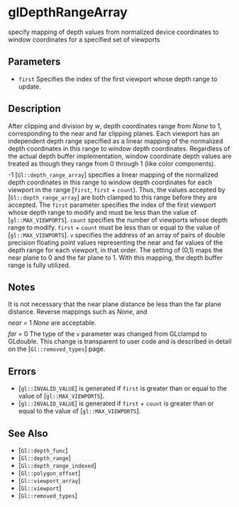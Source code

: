 # glDepthRangeArray
specify mapping of depth values from normalized device coordinates to
  window coordinates for a specified set of viewports

## Parameters
- `first`
  Specifies the index of the first viewport whose depth range to update.

## Description
After clipping and division by *w*, depth coordinates range from
  $None$ to 1, corresponding to the near and far clipping planes. Each
  viewport has an independent depth range specified as a linear mapping
  of the normalized depth coordinates in this range to window depth
  coordinates. Regardless of the actual depth buffer implementation,
  window coordinate depth values are treated as though they range from 0
  through 1 (like color components). $$ $$ -1 [`Gl::depth_range_array`]
  specifies a linear mapping of the normalized depth coordinates in this
  range to window depth coordinates for each viewport in the range
  [`first`, `first` + `count`). Thus, the values accepted by
  [`Gl::depth_range_array`] are both clamped to this range before they
  are accepted.
The `first` parameter specifies the index of the first viewport whose
  depth range to modify and must be less than the value of
  [`gl::MAX_VIEWPORTS`]. `count` specifies the number of viewports whose
  depth range to modify. `first` + `count` must be less than or equal to
  the value of [`gl::MAX_VIEWPORTS`]. `v` specifies the address of an
  array of pairs of double precision floating point values representing
  the near and far values of the depth range for each viewport, in that
  order.
The setting of (0,1) maps the near plane to 0 and the far plane to 1.
  With this mapping, the depth buffer range is fully utilized.

## Notes
It is not necessary that the near plane distance be less than the far
  plane distance. Reverse mappings such as $None$, and $$ $$ *near* *=*
  1 $None$ are acceptable. $$ $$ *far* *=* 0
The type of the `v` parameter was changed from GLclampd to GLdouble.
  This change is transparent to user code and is described in detail on
  the [`Gl::removed_types`] page.

## Errors
- [`gl::INVALID_VALUE`] is generated if `first` is greater than or equal
  to the value of [`gl::MAX_VIEWPORTS`].
- [`gl::INVALID_VALUE`] is generated if `first` + `count` is greater
  than or equal to the value of [`gl::MAX_VIEWPORTS`].

## See Also
- [`Gl::depth_func`]
- [`Gl::depth_range`]
- [`Gl::depth_range_indexed`]
- [`Gl::polygon_offset`]
- [`Gl::viewport_array`]
- [`Gl::viewport`]
- [`Gl::removed_types`]
